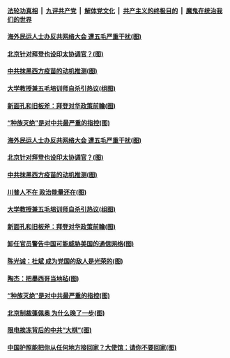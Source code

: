 ####  [法轮功真相](../../../../basic/blob/master/README.md?t=01230031) &nbsp;|&nbsp; [九评共产党](../../../../9ping.md/blob/master/README.md?t=01230031) &nbsp;|&nbsp; [解体党文化](../../../../jtdwh.md/blob/master/README.md?t=01230031)  &nbsp;|&nbsp; [共产主义的终极目的](../../../../gczydzjmd.md/blob/master/README.md?t=01230031) &nbsp;|&nbsp; [魔鬼在统治我们的世界](../../../../mgztzwmdsj.md/blob/master/README.md?t=01230031) 

#### [海外民运人士办反共网络大会 遭五毛严重干扰(图)](../pages/p4/959933.md?t=01230031) 

#### [北京针对拜登也设印太协调官？(图)](../pages/p4/959919.md?t=01230031) 

#### [中共抹黑西方疫苗的动机推测(图)](../pages/p4/959921.md?t=01230031) 

#### [大学教授兼五毛培训师自杀引热议(组图)](../pages/p4/959911.md?t=01230031) 

#### [新面孔和旧板斧：拜登对华政策前瞻(图)](../pages/p4/959905.md?t=01230031) 

#### [“种族灭绝”是对中共最严重的指控(图)](../pages/p4/959823.md?t=01230031) 


#### [海外民运人士办反共网络大会 遭五毛严重干扰(图)](../pages/p4/959933.md?t=01230031) 


#### [北京针对拜登也设印太协调官？(图)](../pages/p4/959919.md?t=01230031) 

#### [中共抹黑西方疫苗的动机推测(图)](../pages/p4/959921.md?t=01230031) 

#### [川普人不在 政治能量还在(图)](../pages/p4/959931.md?t=01230031) 

#### [大学教授兼五毛培训师自杀引热议(组图)](../pages/p4/959911.md?t=01230031) 

#### [新面孔和旧板斧：拜登对华政策前瞻(图)](../pages/p4/959905.md?t=01230031) 



#### [卸任官员警告中国可能威胁美国的通信网络(图)](../pages/p4/959845.md?t=01230031) 

#### [陈光诚：杜斌 成为党国的敌人是光荣的(图)](../pages/p4/959830.md?t=01230031) 

#### [陶杰：把墨西哥当地毡(图)](../pages/p4/959827.md?t=01230031) 

#### [“种族灭绝”是对中共最严重的指控(图)](../pages/p4/959823.md?t=01230031) 

#### [北京制裁蓬佩奥 为什么晚了一步(图)](../pages/p4/959820.md?t=01230031) 




#### [限电挨冻背后的中共“大棋”(图)](../pages/p4/959663.md?t=01230031) 

#### [中国护照能把你从任何地方接回家？大使馆：请你不要回家(图)](../pages/p4/959674.md?t=01230031) 

